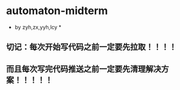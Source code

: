 # automaton-midterm
* by zyh,zx,yyh,lcy *

## 切记：每次开始写代码之前一定要先拉取！！！！

## 而且每次写完代码推送之前一定要先清理解决方案！！！！！
